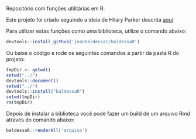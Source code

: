 Repositório com funções utilitárias em R.

Este projeto foi criado seguindo a ideia de Hilary Parker descrita [aqui](https://hilaryparker.com/2014/04/29/writing-an-r-package-from-scratch/)

Para utilizar estas funções como uma biblioteca, utilize o comando abaixo:

```r 
devtools::install_github('jeanbaldessar/baldessaR')
```

Ou baixe o código e rode os seguintes comandos a partir da pasta R do projeto:

```r
tmpDir <- getwd()
setwd("../")
devtools::document()
setwd("../")
devtools::install("baldessaR")
setwd(tmpDir)
rm(tmpDir)
```

Depois de instalar a biblioteca você pode fazer um build de um arquivo Rmd através do comando abaixo:

```r
baldessaR::renderAll('arquivo')
```